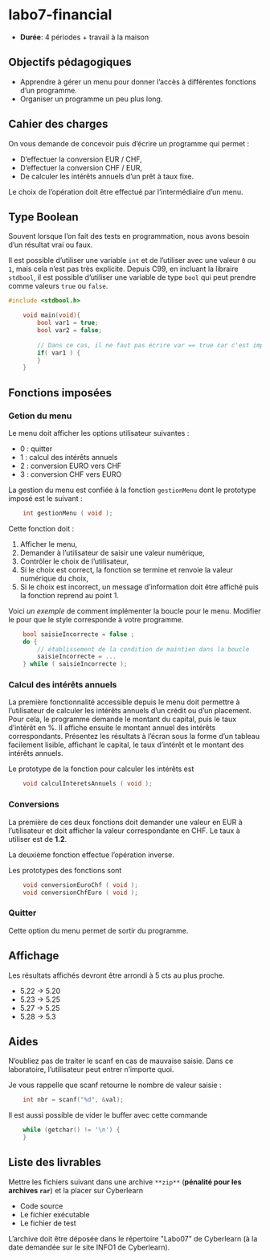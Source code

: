 # labo7-financial

- **Durée**: 4 périodes + travail à la maison

## Objectifs pédagogiques
-  Apprendre à gérer un menu pour donner l’accès à différentes fonctions d’un programme.
-  Organiser un programme un peu plus long.

## Cahier des charges
On vous demande de concevoir puis d’écrire un programme qui permet :
- D’effectuer la conversion EUR / CHF,
- D’effectuer la conversion CHF / EUR,
- De calculer les intérêts annuels d’un prêt à taux fixe.

Le choix de l’opération doit être effectué par l’intermédiaire d’un menu.

## Type Boolean
Souvent lorsque l’on fait des tests en programmation, nous avons besoin d’un résultat vrai ou faux.

Il est possible d’utiliser une variable `int` et de l’utiliser avec une valeur `0` ou `1`, mais cela n’est pas très explicite. Depuis C99, en incluant la libraire `stdbool`, il est possible d’utiliser une variable de type `bool` qui peut prendre comme valeurs `true` ou `false`.

```C
#include <stdbool.h>

    void main(void){
        bool var1 = true;
        bool var2 = false;
        
        // Dans ce cas, il ne faut pas écrire var == true car c'est implicite
        if( var1 ) {
        }
    }
```


## Fonctions imposées
### Getion du menu
Le menu doit afficher les options utilisateur suivantes :
- 0 : quitter
- 1 : calcul des intérêts annuels
- 2 : conversion EURO vers CHF
- 3 : conversion CHF vers EURO

La gestion du menu est confiée à la fonction `gestionMenu` dont le prototype imposé est le suivant :

```C  
    int gestionMenu ( void ); 
```

Cette fonction doit :
1.  Afficher le menu,
1.  Demander à l’utilisateur de saisir une valeur numérique,
1.  Contrôler le choix de l’utilisateur,
1.  Si le choix est correct, la fonction se termine et renvoie la valeur numérique du choix,
1.  Si le choix est incorrect, un message d’information doit être affiché puis la fonction reprend au point 1.

Voici *un exemple* de comment implémenter la boucle pour le menu. Modifier le pour que le style corresponde à votre programme.

```C
    bool saisieIncorrecte = false ;
    do {
        // établissement de la condition de maintien dans la boucle
        saisieIncorrecte = ...
    } while ( saisieIncorrecte );
```

### Calcul des intérêts annuels
La première fonctionnalité accessible depuis le menu doit permettre à l’utilisateur de calculer les intérêts
annuels d’un crédit ou d’un placement. Pour cela, le programme demande le montant du capital, puis le
taux d’intérêt en %. Il affiche ensuite le montant annuel des intérêts correspondants. Présentez les résultats
à l’écran sous la forme d’un tableau facilement lisible, affichant le capital, le taux d’intérêt et le montant des
intérêts annuels.

Le prototype de la fonction pour calculer les intérêts est

```C
    void calculInteretsAnnuels ( void );
```

### Conversions
La première de ces deux fonctions doit demander une valeur en EUR à l’utilisateur et doit afficher la valeur
correspondante en CHF. Le taux à utiliser
est de **1.2**.

La deuxième fonction effectue l’opération inverse.

Les prototypes des fonctions sont
```C
    void conversionEuroChf ( void );
    void conversionChfEuro ( void );
```

### Quitter
Cette option du menu permet de sortir du programme.

## Affichage 
Les résultats affichés devront être arrondi à 5 cts au plus proche.
-  5.22 -> 5.20
-  5.23 -> 5.25
-  5.27 -> 5.25
-  5.28 -> 5.3

## Aides
N’oubliez pas de traiter le scanf en cas de mauvaise saisie. Dans ce laboratoire, l’utilisateur peut entrer n’importe quoi.

Je vous rappelle que scanf retourne le nombre de valeur saisie :
```C
    int nbr = scanf("%d", &val);
```

Il est aussi possible de vider le buffer avec cette commande
```C
    while (getchar() != '\n') {
    }
```


## Liste des livrables

Mettre les fichiers suivant dans une archive `**zip**` (**pénalité pour les archives `rar`**) et la placer sur Cyberlearn
-  Code source
-  Le fichier exécutable
-  Le fichier de test

L’archive doit être déposée dans le répertoire "Labo07" de Cyberlearn (à la date
demandée sur le site INFO1 de Cyberlearn).
